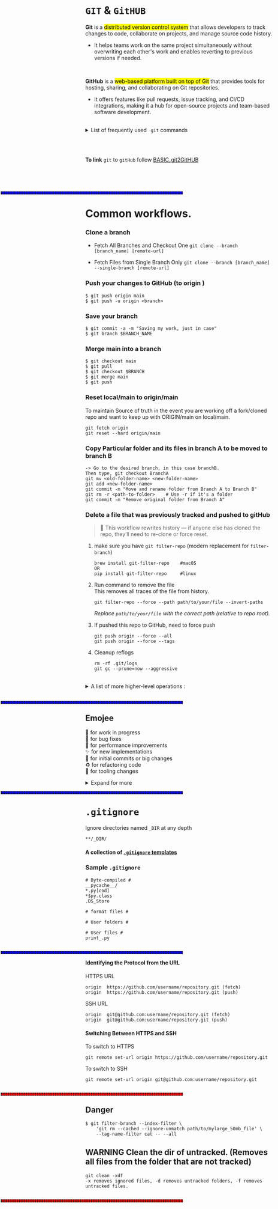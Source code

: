 # `GIT` & `GitHUB` 

<b>Git</b> is a <mark>distributed version control system</mark> that allows developers to track changes to code, collaborate on projects, and manage source code history. 
  - It helps teams work on the same project simultaneously without overwriting each other's work and enables reverting to previous versions if needed.

<br>

<b>GitHub</b> is a <mark>web-based platform built on top of Git</mark> that provides tools for hosting, sharing, and collaborating on Git repositories. 
  - It offers features like pull requests, issue tracking, and CI/CD integrations, making it a hub for open-source projects and team-based software development.

<br>  

<details>

<summary> List of frequently used <code> git</code> commands </summary>    
<br>

`git --version`.......................................git version X.X.X.X          
`git remote -v`.......................................details of push/fetch linked to origin  git@github.com:uname/REPO.git     
`git config --list`...................................git details, configured remote repos etc                   
`git rev-parse --show-toplevel`.......................get top-level dir of Git repo     
<br>

`git reset --soft HEAD~1`.............................One commit back     
`git reset --soft [commit-hash]`......................  Moves to [commit-hash], keeping changes staged. Use for undoing commits without affecting the working directory or index.   
`git reset --mixed #`  .................................Mixed allow you to jump to previous commits keeping the changed files        
<br>

`git branch -m bugfix`................Rename a branch     
`git add -u`..........................Stage Deleted Files          
<br>

`git commit --amend -m`...............Change the commit message, NO staged changes can be present    
`git commit --amend --no-edit`........Forgot to add a file to the commit (DOESNOT edit the message)     

`git remote set-url origin git@github.com:uname/BASIC.git` ........ Updates the existing 'origin' remote to point to your fork     
`git remote add origin git@github.com:uname/BASIC.git`........ Adds a new 'origin' remote pointing to your fork   
</details>   

<br><br>

<b>To link</b> `git` to `gitHub` follow  [BASIC_git2GitHUB](BASIC_cluster/BASIC_git2GitHUB.md)   


<br><br>

<hr style="position: absolute; left: 1.5; width: 50%; height: 2px; background-color: blue; border-style: dotted;">  <br>

# Common workflows.

### Clone a branch  
- Fetch All Branches and Checkout One `git clone --branch [branch_name] [remote-url]`

- Fetch Files from Single Branch Only `git clone --branch [branch_name] --single-branch [remote-url]`


### Push your changes to GitHub (to origin )
```
$ git push origin main
$ git push -u origin <branch>
```

### Save your branch
```
$ git commit -a -m "Saving my work, just in case"
$ git branch $BRANCH_NAME
```


### Merge main into a branch
```
$ git checkout main
$ git pull
$ git checkout $BRANCH
$ git merge main
$ git push
```


### Reset local/main to origin/main   
To maintain Source of truth in the event you are working off a fork/cloned repo and want to keep up with ORIGIN/main on local/main.    
```
git fetch origin
git reset --hard origin/main
```


### Copy Particular folder and its files in branch A to be moved to branch B
```
-> Go to the desired branch, in this case branchB. 
Then type, git checkout BranchA 
git mv <old-folder-name> <new-folder-name>
git add <new-folder-name>
git commit -m "Move and rename folder from Branch A to Branch B"
git rm -r <path-to-folder>    # Use -r if it's a folder
git commit -m "Remove original folder from Branch A"
```

### Delete a file that was previously tracked and pushed to gitHub   

> :rotating_light: This workflow rewrites history — if anyone else has cloned the repo, they’ll need to re-clone or force reset.   

1. make sure you have `git filter-repo` (modern replacement for `filter-branch`)    
    ```
    brew install git-filter-repo    #macOS 
    OR
    pip install git-filter-repo     #linux
    ```

1. Run command to remove the file     
    This removes all traces of the file from history.
    ```
    git filter-repo --force --path path/to/your/file --invert-paths
    ```
      _Replace `path/to/your/file` with the correct path (relative to repo root)._     

1. If pushed this repo to GitHub, need to force push    
    ```
    git push origin --force --all
    git push origin --force --tags
    ```     

1. Cleanup reflogs
    ```
    rm -rf .git/logs
    git gc --prune=now --aggressive
    ```

<br>




<details>
<summary> A list of more higher-level operations : </summary>

`git checkout [Branch 4m where u copying] -- path/to/your/FOLDER/file`....Copy One or two files/FOLDER from one branch to other.   
<br>

`git checkout <commit_hash> <relative_path_to_file_or_dir>`.......Copy files and folder from commit hash of another branch.    
`git ls-tree -r main --name-only`.................................List all git tracked files under the branch main      
`git ls-files | xargs -n 1 dirname | uniq`........................List all git tracked FOLDERS under the branch main      
`git fetch --prune`...............................................Clean local record (of remote/origin) of stale branches that no longer exist origin.   

</details>

<br>

<hr style="position: absolute; left: 1.5; width: 50%; height: 2px; background-color: blue; border-style: dotted;"><br>  

## Emojee     
:construction: for work in progress     
:bug: for bug fixes      
:rotating_light: for performance improvements      
:sparkles: for new implementations      
:tada: for initial commits or big changes       
:recycle: for refactoring code      
:wrench: for tooling changes    
<details>    
<summary> Expand for more </summary>     
:pencil2: for fixing typos     
:memo: for documentation     
:heavy_plus_sign: for adding functionality    
:heavy_minus_sign: for removing functionality    
:white_check_mark: for adding tests     
:lock: for dealing with security issues     
:arrow_up: for upgrading dependencies    
:arrow_down: for downgrading dependencies     
:art: for design changes   
:rocket: for new features     
:lipstick: for updating the UI and style     
:green_heart: for fixing CI build        
:ok_hand: for code review     
:cloud: for cloud related changes   
:bookmark: for version tags   
:pushpin: for pinning dependencies    
:information_source: for adding information    
</details>     

<hr style="position: absolute; left: 1.5; width: 50%; height: 2px; background-color: blue; border-style: dotted;"> <br> 

# `.gitignore`
Ignore directories named `_DIR` at any depth
```
**/_DIR/
```

#### A collection of [`.gitignore` templates](https://github.com/github/gitignore)

### Sample `.gitignore`  
```
# Byte-compiled #
__pycache__/
*.py[cod]
*$py.class
.DS_Store 

# format files #

# User folders #

# User files #
print_.py
```

<hr style="position: absolute; left: 1.5; width: 50%; height: 2px; background-color: blue; border-style: dotted;">    <br>

#### Identifying the Protocol from the URL
HTTPS URL
```
origin  https://github.com/username/repository.git (fetch)
origin  https://github.com/username/repository.git (push)
```
SSH URL
```
origin  git@github.com:username/repository.git (fetch)
origin  git@github.com:username/repository.git (push)
```

####  Switching Between HTTPS and SSH
To switch to HTTPS 
```
git remote set-url origin https://github.com/username/repository.git
```  
To switch to SSH 
```
git remote set-url origin git@github.com:username/repository.git
```  



<hr style="position: absolute; left: 1.5; width: 50%; height: 2px; background-color: red; border-style: dotted;">  <br>

## Danger
```
$ git filter-branch --index-filter \
    'git rm --cached --ignore-unmatch path/to/mylarge_50mb_file' \
    --tag-name-filter cat -- --all
```
## WARNING Clean the dir of untracked. (Removes all files from the folder that are not tracked)
```
git clean -xdf
-x removes ignored files, -d removes untracked folders, -f removes untracked files.
```
<hr style="position: absolute; left: 1.5; width: 50%; height: 2px; background-color: red; border-style: dotted;">  <br>
